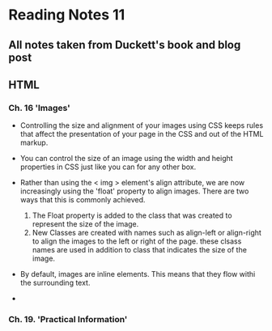 # Reading Notes 11

## All notes taken from Duckett's book and blog post

## HTML

### Ch. 16 'Images'

- Controlling the size and alignment of your images using CSS keeps rules that affect the presentation of your page in the CSS and out of the HTML markup.

- You can control the size of an image using the width and height properties in CSS just like you can for any other box. 

- Rather than using the < img > element's align attribute, we are now increasingly using the 'float' property to align images. There are two ways that this is commonly achieved.
  1. The Float property is added to the class that was created to represent the size of the image.
  2. New Classes are created with names such as align-left or align-right to align the images to the left or right of the page. these clsass names are used in addition to class that indicates the size of the image. 

- By default, images are inline elements. This means that they flow withi the surrounding text. 

- 


### Ch. 19. 'Practical Information'